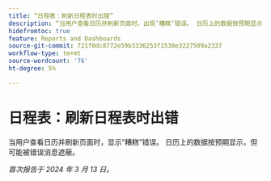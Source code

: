 ```yaml
---
title: “日程表：刷新日程表时出错”
description: “当用户查看日历并刷新页面时，出现‘糟糕’错误。 日历上的数据按预期显示，但可能被错误消息遮盖。”
hidefromtoc: true
feature: Reports and Dashboards
source-git-commit: 721f0dc8772e59b3336253f1538e3227509a2337
workflow-type: tm+mt
source-wordcount: '76'
ht-degree: 5%

---
```



# 日程表：刷新日程表时出错

当用户查看日历并刷新页面时，显示“糟糕”错误。 日历上的数据按预期显示，但可能被错误消息遮蔽。

_首次报告于 2024 年 3 月 13 日。_

